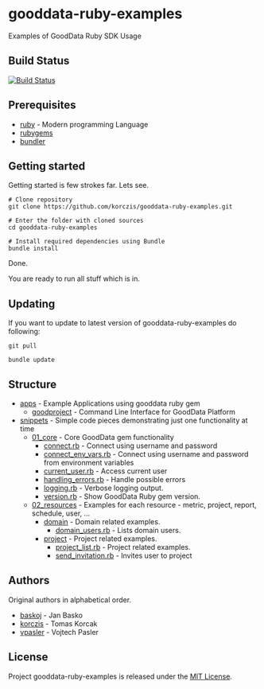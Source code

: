 # gooddata-ruby-examples

Examples of GoodData Ruby SDK Usage

## Build Status

[![Build Status](https://travis-ci.org/korczis/gooddata-ruby-examples.svg?branch=master)](https://travis-ci.org/korczis/gooddata-ruby-examples)

## Prerequisites

- [ruby](https://www.ruby-lang.org/en/) - Modern programming Language
- [rubygems](https://rubygems.org/)
- [bundler](http://bundler.io/)

## Getting started 

Getting started is few strokes far. Lets see.

```
# Clone repository
git clone https://github.com/korczis/gooddata-ruby-examples.git

# Enter the folder with cloned sources
cd gooddata-ruby-examples

# Install required dependencies using Bundle
bundle install
```
Done. 

You are ready to run all stuff which is in.

## Updating

If you want to update to latest version of gooddata-ruby-examples do following:

```
git pull

bundle update
```

## Structure

- [apps](https://github.com/korczis/gooddata-ruby-examples/tree/master/apps) - Example Applications using gooddata ruby gem
  - [goodproject](https://github.com/korczis/gooddata-ruby-examples/tree/master/apps/goodproject) - Command Line Interface for GoodData Platform
- [snippets](https://github.com/korczis/gooddata-ruby-examples/tree/master/snippets) - Simple code pieces demonstrating just one functionality at time
  - [01_core](https://github.com/korczis/gooddata-ruby-examples/tree/master/snippets/01_core) - Core GoodData gem functionality
    - [connect.rb](https://github.com/korczis/gooddata-ruby-examples/blob/master/snippets/01_core/connect.rb) - Connect using username and password
    - [connect_env_vars.rb](https://github.com/korczis/gooddata-ruby-examples/blob/master/snippets/01_core/connect_env_vars.rb) - Connect using username and password from environment variables
    - [current_user.rb](https://github.com/korczis/gooddata-ruby-examples/blob/master/snippets/01_core/current_user.rb) - Access current user
    - [handling_errors.rb](https://github.com/korczis/gooddata-ruby-examples/blob/master/snippets/01_core/handling_errors.rb) - Handle possible errors
    - [logging.rb](https://github.com/korczis/gooddata-ruby-examples/blob/master/snippets/01_core/logging.rb) - Verbose logging output.
    - [version.rb](https://github.com/korczis/gooddata-ruby-examples/blob/master/snippets/01_core/version.rb) - Show GoodData Ruby gem version.
  - [02_resources](https://github.com/korczis/gooddata-ruby-examples/tree/master/snippets/02_resources) - Examples for each resource - metric, project, report, schedule, user, ...
    - [domain](https://github.com/korczis/gooddata-ruby-examples/blob/master/snippets/02_resources/domain) - 
      Domain related examples.
      - [domain_users.rb](https://github.com/korczis/gooddata-ruby-examples/blob/master/snippets/02_resources/domain/domain_users.rb) - 
      Lists domain users.
    - [project](https://github.com/korczis/gooddata-ruby-examples/tree/master/snippets/02_resources/project) - Project related examples.
      - [project_list.rb](https://github.com/korczis/gooddata-ruby-examples/tree/master/snippets/02_resources/project/project_list.rb) - Project related examples.
      - [send_invitation.rb](https://github.com/korczis/gooddata-ruby-examples/blob/master/snippets/02_resources/project/send_invitation.rb) - Invites user to project

## Authors

Original authors in alphabetical order.

- [baskoj](https://github.com/baskoj) - Jan Basko
- [korczis](https://github.com/korczis) - Tomas Korcak
- [vpasler](https://github.com/vpasler) - Vojtech Pasler

## License

Project gooddata-ruby-examples is released under the [MIT License](http://www.opensource.org/licenses/MIT).
